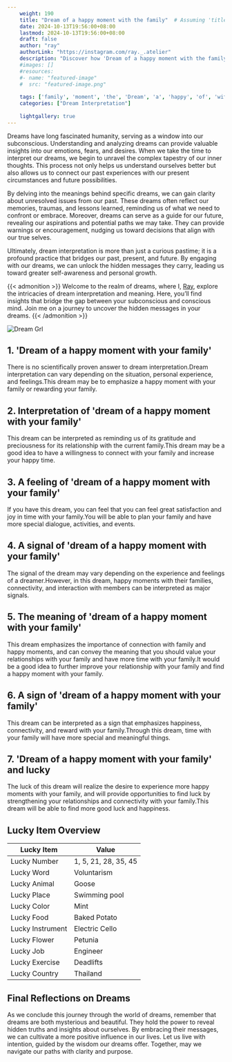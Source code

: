 ```yaml
---
    weight: 190
    title: "Dream of a happy moment with the family"  # Assuming 'title' column exists
    date: 2024-10-13T19:56:00+08:00
    lastmod: 2024-10-13T19:56:00+08:00
    draft: false
    author: "ray"
    authorLink: "https://instagram.com/ray._.atelier"
    description: "Discover how 'Dream of a happy moment with the family' can interpret your future and uncover its significant meanings in your life."
    #images: []
    #resources:
    #- name: "featured-image"
    #  src: "featured-image.png"
    
    tags: ['family', 'moment', 'the', 'Dream', 'a', 'happy', 'of', 'with']
    categories: ["Dream Interpretation"]
    
    lightgallery: true
---
```

    
Dreams have long fascinated humanity, serving as a window into our subconscious. Understanding and analyzing dreams can provide valuable insights into our emotions, fears, and desires. When we take the time to interpret our dreams, we begin to unravel the complex tapestry of our inner thoughts. This process not only helps us understand ourselves better but also allows us to connect our past experiences with our present circumstances and future possibilities.

By delving into the meanings behind specific dreams, we can gain clarity about unresolved issues from our past. These dreams often reflect our memories, traumas, and lessons learned, reminding us of what we need to confront or embrace. Moreover, dreams can serve as a guide for our future, revealing our aspirations and potential paths we may take. They can provide warnings or encouragement, nudging us toward decisions that align with our true selves.

Ultimately, dream interpretation is more than just a curious pastime; it is a profound practice that bridges our past, present, and future. By engaging with our dreams, we can unlock the hidden messages they carry, leading us toward greater self-awareness and personal growth.

{{< admonition >}}
Welcome to the realm of dreams, where I, [Ray](https://instagram.com/ray._.atelier), explore the intricacies of dream interpretation and meaning. Here, you’ll find insights that bridge the gap between your subconscious and conscious mind. Join me on a journey to uncover the hidden messages in your dreams.
{{< /admonition >}}

![Dream Grl](https://cdn.pixabay.com/photo/2017/11/02/03/35/gothic-2910057_1280.jpg "Dream Grl")

## 1. 'Dream of a happy moment with your family'
There is no scientifically proven answer to dream interpretation.Dream interpretation can vary depending on the situation, personal experience, and feelings.This dream may be to emphasize a happy moment with your family or rewarding your family.

## 2. Interpretation of 'dream of a happy moment with your family'
This dream can be interpreted as reminding us of its gratitude and preciousness for its relationship with the current family.This dream may be a good idea to have a willingness to connect with your family and increase your happy time.

## 3. A feeling of 'dream of a happy moment with your family'
If you have this dream, you can feel that you can feel great satisfaction and joy in time with your family.You will be able to plan your family and have more special dialogue, activities, and events.

## 4. A signal of 'dream of a happy moment with your family'
The signal of the dream may vary depending on the experience and feelings of a dreamer.However, in this dream, happy moments with their families, connectivity, and interaction with members can be interpreted as major signals.

## 5. The meaning of 'dream of a happy moment with your family'
This dream emphasizes the importance of connection with family and happy moments, and can convey the meaning that you should value your relationships with your family and have more time with your family.It would be a good idea to further improve your relationship with your family and find a happy moment with your family.

## 6. A sign of 'dream of a happy moment with your family'
This dream can be interpreted as a sign that emphasizes happiness, connectivity, and reward with your family.Through this dream, time with your family will have more special and meaningful things.

## 7. 'Dream of a happy moment with your family' and lucky
The luck of this dream will realize the desire to experience more happy moments with your family, and will provide opportunities to find luck by strengthening your relationships and connectivity with your family.This dream will be able to find more good luck and happiness.

## Lucky Item Overview
| Lucky Item          | Value              |
|---------------|--------------------|
| Lucky Number        | 1, 5, 21, 28, 35, 45  |
| Lucky Word          | Voluntarism |
| Lucky Animal        | Goose |
| Lucky Place         | Swimming pool     |
| Lucky Color         | Mint     |
| Lucky Food          | Baked Potato      |
| Lucky Instrument    | Electric Cello |
| Lucky Flower        | Petunia    |
| Lucky Job           | Engineer       |
| Lucky Exercise      | Deadlifts  |
| Lucky Country       | Thailand    |


##  Final Reflections on Dreams

As we conclude this journey through the world of dreams, remember that dreams are both mysterious and beautiful. They hold the power to reveal hidden truths and insights about ourselves. By embracing their messages, we can cultivate a more positive influence in our lives. Let us live with intention, guided by the wisdom our dreams offer. Together, may we navigate our paths with clarity and purpose.
